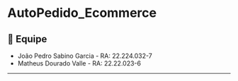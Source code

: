 # AutoPedido_Ecommerce

## 👥 Equipe

- João Pedro Sabino Garcia - RA: 22.224.032-7
- Matheus Dourado Valle - RA: 22.22.023-6

---
